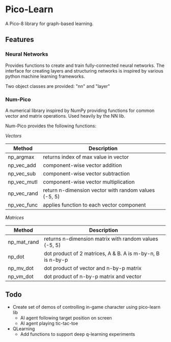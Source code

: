 # Pico-Learn

A Pico-8 library for graph-based learning.

## Features

### Neural Networks

Provides functions to create and train fully-connected neural networks. The interface for creating layers and structuring networks is inspired by various python machine learning frameworks.

Two object classes are provided: "nn" and "layer"

### Num-Pico

A numerical library inspired by NumPy providing functions for common vector and matrix operations. Used heavily by the NN lib.

Num-Pico provides the following functions:

*Vectors*

| Method      | Description                                          |
| ----------- | ---------------------------------------------------- |
| np_argmax   | returns index of max value in vector                 |
| np_vec_add  | component-wise vector addition                       |
| np_vec_sub  | component-wise vector subtraction                    |
| np_vec_mutl | component-wise vector multiplication                 |
| np_vec_rand | return n-dimension vector with random values (-5, 5) |
| np_vec_func | applies function to each vector component            |

*Matrices*

| Method      | Description |
| ----------- | ----------- |
| np_mat_rand   | returns n-dimension matrix with random values (-5, 5) |
| np_dot  | dot product of 2 matrices, A & B. A is m-by-n, B is n-by-p |
| np_mv_dot  | dot product of vector and n-by-p matrix |
| np_vm_dot | dot product of n-by-p matrix and vector |


## Todo

- Create set of demos of controlling in-game character using pico-learn lib
  - AI agent following target position on screen
  - AI agent playing tic-tac-toe
- QLearning 
  - Add functions to support deep q-learning experiments
